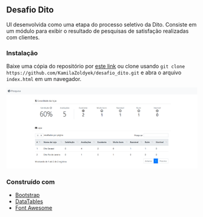
## Desafio Dito
UI desenvolvida como uma etapa do processo seletivo da Dito. Consiste em um módulo para exibir o resultado de pesquisas de satisfação realizadas com clientes.

### Instalação
Baixe uma cópia do repositório por [este link](https://github.com/KamilaZoldyek/desafio_dito.git) ou clone usando `git clone https://github.com/KamilaZoldyek/desafio_dito.git`
e abra o arquivo `index.html` em um navegador.

![Alt_text](/Capturar.PNG)

### Construído com
  - [Bootstrap](https://getbootstrap.com/)
  - [DataTables](https://datatables.net/)
  - [Font Awesome](https://origin.fontawesome.com/)
